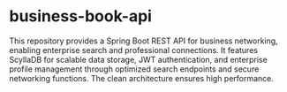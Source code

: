 # business-book-api
This repository provides a Spring Boot REST API for business networking, enabling enterprise search and professional connections. It features ScyllaDB for scalable data storage, JWT authentication, and enterprise profile management through optimized search endpoints and secure networking functions. The clean architecture ensures high performance.
